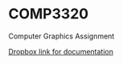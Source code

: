 # COMP3320
Computer Graphics Assignment


[Dropbox link for documentation](https://www.dropbox.com/home/COMP3320)
